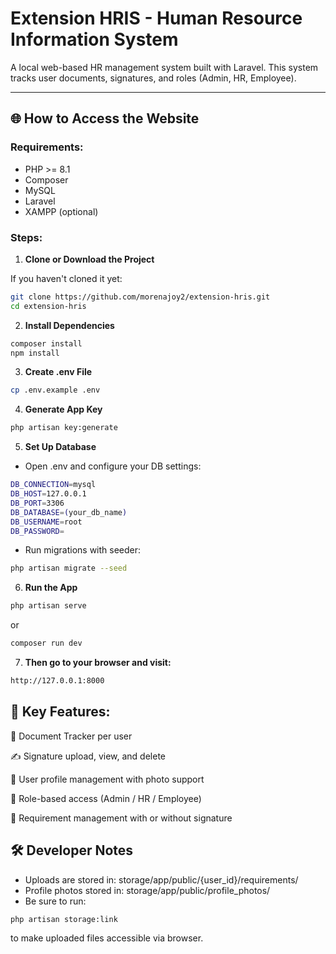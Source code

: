 # Extension HRIS - Human Resource Information System

A local web-based HR management system built with Laravel. This system tracks user documents, signatures, and roles (Admin, HR, Employee).

---

## 🌐 How to Access the Website

### Requirements:
- PHP >= 8.1
- Composer
- MySQL
- Laravel
- XAMPP (optional)

### Steps:

1. **Clone or Download the Project**

If you haven't cloned it yet:

```bash
git clone https://github.com/morenajoy2/extension-hris.git
cd extension-hris
```

2. **Install Dependencies**
```bash
composer install
npm install
```

3. **Create .env File**
```bash
cp .env.example .env
```

4. **Generate App Key**
```bash
php artisan key:generate
```

5. **Set Up Database**
- Open .env and configure your DB settings:
```bash
DB_CONNECTION=mysql
DB_HOST=127.0.0.1
DB_PORT=3306
DB_DATABASE=(your_db_name)
DB_USERNAME=root
DB_PASSWORD=
```

- Run migrations with seeder:
```bash
php artisan migrate --seed
```

6. **Run the App**
```bash
php artisan serve
```
or
```bash
composer run dev
```


7. **Then go to your browser and visit:**
```bash
http://127.0.0.1:8000
```

## 📌 Key Features:
📁 Document Tracker per user

✍️ Signature upload, view, and delete

👤 User profile management with photo support

🔐 Role-based access (Admin / HR / Employee)

📄 Requirement management with or without signature

## 🛠 Developer Notes
- Uploads are stored in: storage/app/public/{user_id}/requirements/
- Profile photos stored in: storage/app/public/profile_photos/
- Be sure to run:
```bash
php artisan storage:link
```
to make uploaded files accessible via browser.

